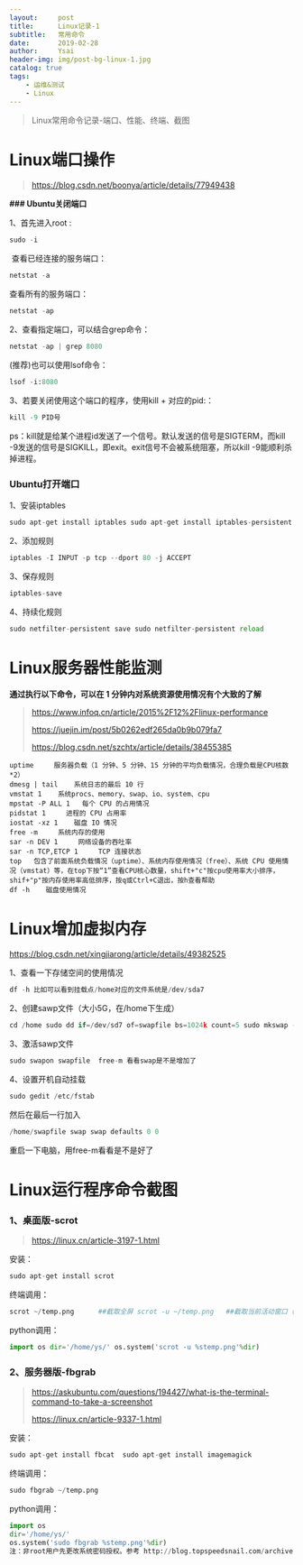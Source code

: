 ```yaml
---
layout:     post
title:      Linux记录-1
subtitle:   常用命令
date:       2019-02-28
author:     Ysai
header-img: img/post-bg-linux-1.jpg
catalog: true
tags:
    - 运维&测试
    - Linux
---
```


>Linux常用命令记录-端口、性能、终端、截图



# **Linux端口操作**

> https://blog.csdn.net/boonya/article/details/77949438

**### Ubuntu关闭端口**

1、首先进入root : 

```python
sudo -i 
```

​      查看已经连接的服务端口：

```python
netstat -a 
```

查看所有的服务端口： 

```python
netstat -ap 
```

2、查看指定端口，可以结合grep命令：

```python
netstat -ap | grep 8080    
```

(推荐)也可以使用lsof命令：

```python
lsof -i:8080 
```

3、若要关闭使用这个端口的程序，使用kill + 对应的pid:：   

```python
kill -9 PID号 
```

ps：kill就是给某个进程id发送了一个信号。默认发送的信号是SIGTERM，而kill -9发送的信号是SIGKILL，即exit。exit信号不会被系统阻塞，所以kill -9能顺利杀掉进程。

### **Ubuntu打开端口**

1、安装iptables

```python
sudo apt-get install iptables sudo apt-get install iptables-persistent 
```

2、添加规则

```python
iptables -I INPUT -p tcp --dport 80 -j ACCEPT 
```

3、保存规则

```python
iptables-save 
```

4、持续化规则

```python
sudo netfilter-persistent save sudo netfilter-persistent reload
```



# **Linux服务器性能监测**

**通过执行以下命令，可以在 1 分钟内对系统资源使用情况有个大致的了解**

> https://www.infoq.cn/article/2015%2F12%2Flinux-performance
>
> https://juejin.im/post/5b0262edf265da0b9b079fa7
>
> https://blog.csdn.net/szchtx/article/details/38455385

```
uptime     服务器负载（1 分钟、5 分钟、15 分钟的平均负载情况，合理负载是CPU核数*2） 
dmesg | tail    系统日志的最后 10 行 
vmstat 1    系统procs、memory、swap、io、system、cpu 
mpstat -P ALL 1   每个 CPU 的占用情况 
pidstat 1     进程的 CPU 占用率 
iostat -xz 1    磁盘 IO 情况 
free -m     系统内存的使用 
sar -n DEV 1     网络设备的吞吐率 
sar -n TCP,ETCP 1     TCP 连接状态 
top   包含了前面系统负载情况（uptime）、系统内存使用情况（free）、系统 CPU 使用情况（vmstat）等，在top下按“1”查看CPU核心数量，shift+"c"按cpu使用率大小排序，shif+"p"按内存使用率高低排序，按q或Ctrl+C退出，按h查看帮助 
df -h    磁盘使用情况
```



# **Linux增加虚拟内存**

<https://blog.csdn.net/xingjiarong/article/details/49382525>

1、查看一下存储空间的使用情况

```python
df -h 比如可以看到挂载点/home对应的文件系统是/dev/sda7 
```

2、创建sawp文件（大小5G，在/home下生成）

```python
cd /home sudo dd if=/dev/sd7 of=swapfile bs=1024k count=5 sudo mkswap -f swapfile  
```

3、激活sawp文件

```python
sudo swapon swapfile  free-m 看看swap是不是增加了 
```

4、设置开机自动挂载

```python
sudo gedit /etc/fstab 
```

然后在最后一行加入

```python
/home/swapfile swap swap defaults 0 0 
```

重启一下电脑，用free-m看看是不是好了



# **Linux运行程序命令截图**

### **1、桌面版-scrot**

> <https://linux.cn/article-3197-1.html>

安装：

```python
sudo apt-get install scrot 
```

终端调用：

```python
scrot ~/temp.png      ##截取全屏 scrot -u ~/temp.png   ##截取当前活动窗口（鼠标所在窗口） 
```

python调用：

```python
import os dir='/home/ys/' os.system('scrot -u %stemp.png'%dir) 
```

### **2、服务器版-fbgrab**

> <https://askubuntu.com/questions/194427/what-is-the-terminal-command-to-take-a-screenshot>
>
> <https://linux.cn/article-9337-1.html>

安装：

```python
sudo apt-get install fbcat  sudo apt-get install imagemagick 
```

终端调用：

```python
sudo fbgrab ~/temp.png 
```

python调用：

```python
import os 
dir='/home/ys/' 
os.system('sudo fbgrab %stemp.png'%dir) 
注：非root用户先更改系统密码授权。参考 http://blog.topspeedsnail.com/archives/6100
```



